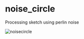 # noise_circle
Processing sketch using perlin noise
	

![noisecircle](https://c1.staticflickr.com/9/8620/16188387898_c39623f728_n.jpg "Noisecircle")